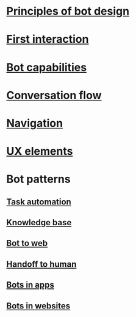 # [Principles of bot design](~/bot-design-principles.md)
# [First interaction](~/bot-design-first-interaction.md)
# [Bot capabilities](~/bot-design-capabilities.md)
# [Conversation flow](~/bot-design-conversation-flow.md)
# [Navigation](~/bot-design-navigation.md)
# [UX elements](~/bot-design-user-experience.md)
# Bot patterns
## [Task automation](~/bot-design-pattern-task-automation.md)
## [Knowledge base](~/bot-design-pattern-knowledge-base.md)
## [Bot to web](~/bot-design-pattern-integrate-browser.md)
## [Handoff to human](~/bot-design-pattern-handoff-human.md)
## [Bots in apps](~/patterns-bot-design-pattern-embed-app.md)
## [Bots in websites](~/bot-design-pattern-embed-web-site.md)